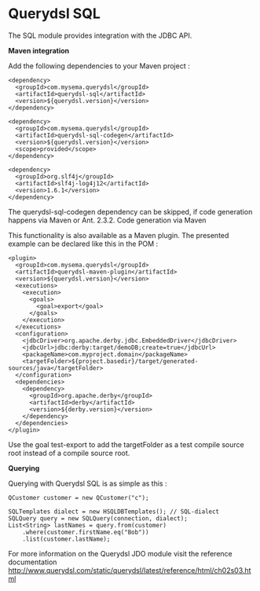 # Querydsl SQL #

The SQL module provides integration with the JDBC API.

**Maven integration**

 Add the following dependencies to your Maven project :

    <dependency>
      <groupId>com.mysema.querydsl</groupId>
      <artifactId>querydsl-sql</artifactId>
      <version>${querydsl.version}</version>
    </dependency>    
            
    <dependency>
      <groupId>com.mysema.querydsl</groupId>
      <artifactId>querydsl-sql-codegen</artifactId>
      <version>${querydsl.version}</version>
      <scope>provided</scope>
    </dependency>
    
    <dependency>
      <groupId>org.slf4j</groupId>
      <artifactId>slf4j-log4j12</artifactId>
      <version>1.6.1</version>
    </dependency>   

The querydsl-sql-codegen dependency can be skipped, if code generation happens via Maven or Ant.
2.3.2. Code generation via Maven

This functionality is also available as a Maven plugin. The presented example can be declared like this in the POM :
   
    <plugin>
      <groupId>com.mysema.querydsl</groupId>
      <artifactId>querydsl-maven-plugin</artifactId>
      <version>${querydsl.version}</version>
      <executions>
        <execution>
          <goals>
            <goal>export</goal>
          </goals>
        </execution>            
      </executions>
      <configuration>
        <jdbcDriver>org.apache.derby.jdbc.EmbeddedDriver</jdbcDriver>
        <jdbcUrl>jdbc:derby:target/demoDB;create=true</jdbcUrl>
        <packageName>com.myproject.domain</packageName>
        <targetFolder>${project.basedir}/target/generated-sources/java</targetFolder> 
      </configuration>
      <dependencies>
        <dependency>
          <groupId>org.apache.derby</groupId>
          <artifactId>derby</artifactId>
          <version>${derby.version}</version>
        </dependency>
      </dependencies>
    </plugin>  

Use the goal test-export to add the targetFolder as a test compile source root instead of a compile source root.

**Querying**

Querying with Querydsl SQL is as simple as this :
 
    QCustomer customer = new QCustomer("c");

    SQLTemplates dialect = new HSQLDBTemplates(); // SQL-dialect
    SQLQuery query = new SQLQuery(connection, dialect); 
    List<String> lastNames = query.from(customer)
        .where(customer.firstName.eq("Bob"))
        .list(customer.lastName);
        
For more information on the Querydsl JDO module visit the reference documentation http://www.querydsl.com/static/querydsl/latest/reference/html/ch02s03.html
